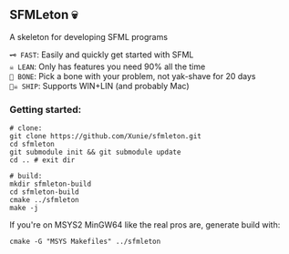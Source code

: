 ## SFMLeton 💀
A skeleton for developing SFML programs

`🗝️ FAST`: Easily and quickly get started with SFML <br/>
`☠️ LEAN`: Only has features you need 90% all the time <br/>
`🦴 BONE`: Pick a bone with your problem, not yak-shave for 20 days <br/>
`🏴‍☠️ SHIP`: Supports WIN+LIN (and probably Mac) <br/>

### Getting started:
```
# clone:
git clone https://github.com/Xunie/sfmleton.git
cd sfmleton
git submodule init && git submodule update
cd .. # exit dir

# build:
mkdir sfmleton-build
cd sfmleton-build
cmake ../sfmleton
make -j
```

If you're on MSYS2 MinGW64 like the real pros are, generate build with:
```
cmake -G "MSYS Makefiles" ../sfmleton
````

